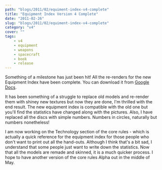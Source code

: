 ```yaml
---
path: "blogs/2011/02/equiment-index-v4-complete"
title: "Equipment Index Version 4 Complete"
date: "2011-02-26"
slug: "blogs/2011/02/equiment-index-v4-complete"
category: "v4"
cover: ""
tags:
    - v4
    - equipment
    - weapons
    - spacecraft
    - book
    - release
---
```


Something of a milestone has just been hit! All the re-renders for the new Equipment Index have been complete. You can download it from [Google Docs](https://docs.google.com/viewer?a=v;pid=explorer;chrome=true;srcid=0B2ThEbOVGt78YzQ4MjQ1NGEtNDdmYS00MDQwLWJkMWMtYTM3M2ExMmFhYTFi;hl=en). 

It has been something of a struggle to replace old models and re-render them with shiney new textures but now they are done, I'm thrilled with the end result. The new equipment index is compatible with the old one but you'll find the statistics have changed along with the pictures. Also, I have replaced all the discs with simple numbers. Numbers in circles, naturally but numbers nonetheless!

I am now working on the Technology section of the core rules - which is actually a quick reference for the equipment index for those people who don't want to print out all the hand-outs. Although I think that's a bit sad, I understand that some people just want to write down the statistics. Now that all the models are remade and skinned, it is a much quicker process. I hope to have another version of the core rules Alpha out in the middle of May.